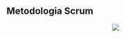 ## Metodologia Scrum

<p align="center">
<img src="<img src=https://github.com/RafaMadera18/Introduccion-Ing.Software/blob/cf39147fd1d62dfa1e9ea13fdf77458e0c40eaf5/Unidad1/Documentaci%C3%B3n/Tracker%20de%20Contribuci%C3%B3n/Tracker%20de%20contribuci%C3%B3n.PNG"/>
